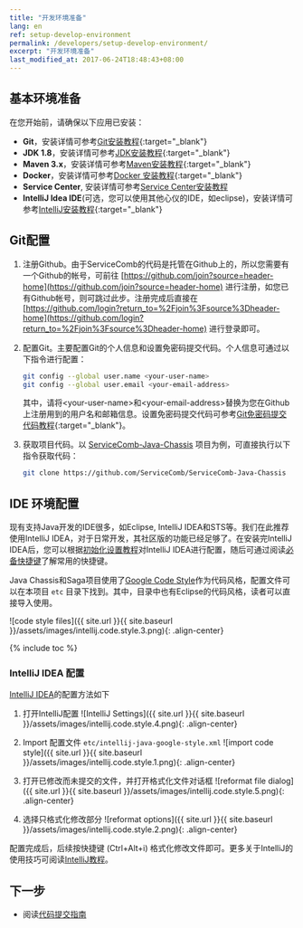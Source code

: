 ```yaml
---
title: "开发环境准备"
lang: en
ref: setup-develop-environment
permalink: /developers/setup-develop-environment/
excerpt: "开发环境准备"
last_modified_at: 2017-06-24T18:48:43+08:00
---
```


## 基本环境准备
在您开始前，请确保以下应用已安装：
* **Git**，安装详情可参考[Git安装教程](https://git-scm.com/book/zh/v2/%E8%B5%B7%E6%AD%A5-%E5%AE%89%E8%A3%85-Git){:target="_blank"}
* **JDK 1.8**，安装详情可参考[JDK安装教程](https://docs.oracle.com/javase/8/docs/technotes/guides/install/install_overview.html){:target="_blank"}
* **Maven 3.x**，安装详情可参考[Maven安装教程](https://maven.apache.org/install.html){:target="_blank"}
* **Docker**，安装详情可参考[Docker 安装教程](https://docs.docker.com/engine/installation/){:target="_blank"}
* **Service Center**, 安装详情可参考[Service Center安装教程](/users/setup-environment/#运行service-center)
* **IntelliJ Idea IDE**(可选，您可以使用其他心仪的IDE，如eclipse)，安装详情可参考[IntelliJ安装教程](https://www.jetbrains.com/help/idea/installing-and-launching.html){:target="_blank"}

## Git配置
1. 注册Github。由于ServiceComb的代码是托管在Github上的，所以您需要有一个Github的帐号，可前往 [https://github.com/join?source=header-home](https://github.com/join?source=header-home) 进行注册，如您已有Github帐号，则可跳过此步。注册完成后直接在 [https://github.com/login?return_to=%2Fjoin%3Fsource%3Dheader-home](https://github.com/login?return_to=%2Fjoin%3Fsource%3Dheader-home) 进行登录即可。
2. 配置Git。主要配置Git的个人信息和设置免密码提交代码。个人信息可通过以下指令进行配置：

   ```bash
   git config --global user.name <your-user-name>
   git config --global user.email <your-email-address>
   ```

   其中，请将\<your-user-name\>和\<your-email-address\>替换为您在Github上注册用到的用户名和邮箱信息。设置免密码提交代码可参考[Git免密码提交代码教程](https://stackoverflow.com/a/8588786){:target="_blank"}。
3. 获取项目代码。以 [ServiceComb-Java-Chassis](https://github.com/ServiceComb/ServiceComb-Java-Chassis) 项目为例，可直接执行以下指令获取代码：

   ```bash
   git clone https://github.com/ServiceComb/ServiceComb-Java-Chassis
   ```
   
## IDE 环境配置
现有支持Java开发的IDE很多，如Eclipse, IntelliJ IDEA和STS等。我们在此推荐使用IntelliJ IDEA，对于日常开发，其社区版的功能已经足够了。在安装完IntelliJ IDEA后，您可以根据[初始化设置教程](https://www.jetbrains.com/help/idea/installing-and-launching.html#d325787e291)对IntelliJ IDEA进行配置，随后可通过阅读[必备快捷键](https://www.jetbrains.com/help/idea/keyboard-shortcuts-you-cannot-miss.html)了解常用的快捷键。

Java Chassis和Saga项目使用了[Google Code Style](https://github.com/google/styleguide)作为代码风格，配置文件可以在本项目 `etc` 目录下找到。其中，目录中也有Eclipse的代码风格，读者可以直接导入使用。

![code style files]({{ site.url }}{{ site.baseurl }}/assets/images/intellij.code.style.3.png){: .align-center}

{% include toc %}

### IntelliJ IDEA 配置
[IntelliJ IDEA](https://www.jetbrains.com/idea/download/)的配置方法如下

1. 打开IntelliJ配置
![IntelliJ Settings]({{ site.url }}{{ site.baseurl }}/assets/images/intellij.code.style.4.png){: .align-center}

1. Import 配置文件 `etc/intellij-java-google-style.xml`
![import code style]({{ site.url }}{{ site.baseurl }}/assets/images/intellij.code.style.1.png){: .align-center}

1. 打开已修改而未提交的文件，并打开格式化文件对话框
![reformat file dialog]({{ site.url }}{{ site.baseurl }}/assets/images/intellij.code.style.5.png){: .align-center}

1. 选择只格式化修改部分
![reformat options]({{ site.url }}{{ site.baseurl }}/assets/images/intellij.code.style.2.png){: .align-center}

配置完成后，后续按快捷键 (Ctrl+Alt+i) 格式化修改文件即可。更多关于IntelliJ的使用技巧可阅读[IntelliJ教程](https://www.jetbrains.com/help/idea/tutorials.html)。

## 下一步

* 阅读[代码提交指南](/developers/submit-codes/)
